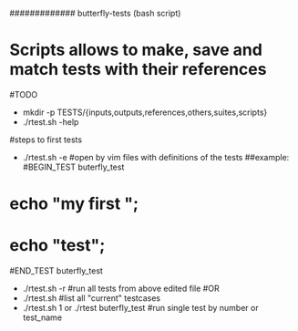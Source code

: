 ############# butterfly-tests (bash script)
# Scripts allows to make, save and match tests with their references

#TODO
- mkdir -p TESTS/{inputs,outputs,references,others,suites,scripts}  
- ./rtest.sh -help

#steps to first tests
- ./rtest.sh -e #open by vim files with definitions of the tests
##example:
#BEGIN_TEST buterfly_test
# echo "my first ";
# echo "test";
#END_TEST buterfly_test
- ./rtest.sh -r                          #run all tests from above edited file
#OR
- ./rtest.sh                             #list all "current" testcases
- ./rtest.sh 1 or ./rtest buterfly_test  #run single test by number or test_name


